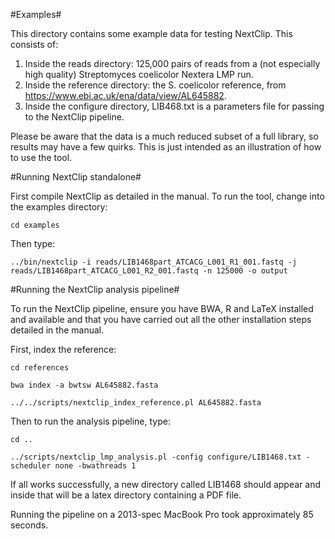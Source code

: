 #Examples#

This directory contains some example data for testing NextClip. This consists of:
1. Inside the reads directory: 125,000 pairs of reads from a (not especially high quality) Streptomyces coelicolor Nextera LMP run.
2. Inside the reference directory: the S. coelicolor reference, from https://www.ebi.ac.uk/ena/data/view/AL645882.
3. Inside the configure directory, LIB468.txt is a parameters file for passing to the NextClip pipeline.

Please be aware that the data is a much reduced subset of a full library, so results may have a few quirks. This is just intended as an illustration of how to use the tool.

#Running NextClip standalone#

First compile NextClip as detailed in the manual. To run the tool, change into the examples directory:

`cd examples`

Then type:

`../bin/nextclip -i reads/LIB1468part_ATCACG_L001_R1_001.fastq -j reads/LIB1468part_ATCACG_L001_R2_001.fastq -n 125000 -o output`

#Running the NextClip analysis pipeline#

To run the NextClip pipeline, ensure you have BWA, R and LaTeX installed and available and that you have carried out all the other installation steps detailed in the manual.

First, index the reference:

`cd references`

`bwa index -a bwtsw AL645882.fasta`

`../../scripts/nextclip_index_reference.pl AL645882.fasta`

Then to run the analysis pipeline, type:

`cd ..`

`../scripts/nextclip_lmp_analysis.pl -config configure/LIB1468.txt -scheduler none -bwathreads 1`

If all works successfully, a new directory called LIB1468 should appear and inside that will be a latex directory containing a PDF file.

Running the pipeline on a 2013-spec MacBook Pro took approximately 85 seconds.
